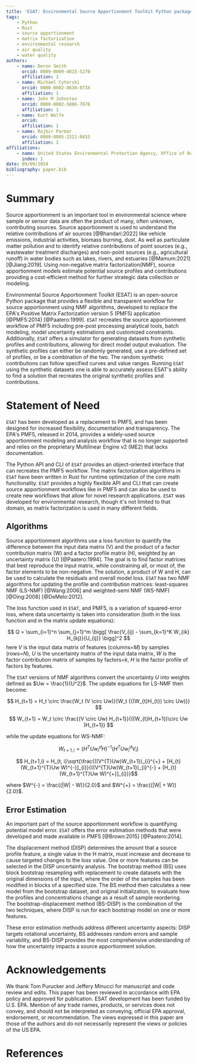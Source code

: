 ```yaml
---
title: 'ESAT: Environmental Source Apportionment Toolkit Python package'
tags: 
    - Python
    - Rust
    - source apportionment
    - matrix factorization
    - environmental research
    - air quality
    - water quality
authors:
    - name: Deron Smith
      orcid: 0009-0009-4015-5270
      affiliation: 1
    - name: Michael Cyterski
      orcid: 0000-0002-8630-873X
      affiliation: 1
    - name: John M Johnston
      orcid: 0000-0002-5886-7876
      affiliation: 1
    - name: Kurt Wolfe
      orcid: 
      affiliation: 1
    - name: Rajbir Parmar
      orcid: 0009-0005-2221-0433
      affiliation: 1
affiliations:
    - name: United States Environmental Protection Agency, Office of Research and Development, Center for Environmental Measurement and Modeling
      index: 1
date: 09/09/2024
bibliography: paper.bib
---
```


# Summary

Source apportionment is an important tool in environmental science where sample or sensor data are often the product
of many, often unknown, contributing sources. Source apportionment is used to understand the relative contributions of 
air sources [@Bhandari:2022] like vehicle emissions, industrial activities, biomass burning, dust. As well as particulate matter 
pollution and to identify relative contributions of point sources (e.g., wastewater treatment discharges) and 
non-point sources (e.g., agricultural runoff) in water bodies such as lakes, rivers, and estuaries [@Mamum:2021] [@Jiang:2019]. Using non-negative 
matrix factorization(NMF), source apportionment models estimate potential source profiles and contributions providing a 
cost-efficient method for further strategic data collection or modeling. 


Environmental Source Apportionment Toolkit (ESAT) is an open-source Python package that provides a flexible and 
transparent workflow for source apportionment using NMF algorithms, developed to replace the EPA's Positive 
Matrix Factorization version 5 (PMF5) application [@PMF5:2014] [@Paatero:1999]. `ESAT` recreates the source apportionment workflow of 
PMF5 including pre-post processing analytical tools, batch modeling, model uncertainty estimations and customized 
constraints. Additionally, `ESAT` offers a simulator for generating datasets from synthetic profiles and contributions, 
allowing for direct model output evaluation. The synthetic profiles can either be randomly generated, use a pre-defined 
set of profiles, or be a combination of the two. The random synthetic contributions can follow specified curves and 
value ranges. Running `ESAT` using the synthetic datasets one is able to accurately assess ESAT's ability to find a 
solution that recreates the original synthetic profiles and contributions. 

# Statement of Need

`ESAT` has been developed as a replacement to PMF5, and has been designed for increased flexibility, documentation and 
transparency. The EPA's PMF5, released in 2014, provides a widely-used source apportionment modeling and analysis 
workflow that is no longer supported and relies on the proprietary Multilinear Engine v2 (ME2) that lacks documentation.

The Python API and CLI of `ESAT` provides an object-oriented interface that can recreates the PMF5 workflow. 
The matrix factorization algorithms in `ESAT` have been written in Rust for runtime optimization of the core math 
functionality. `ESAT` provides a highly flexible API and CLI that can create source apportionment workflows like in PMF5 
and can also be used to create new workflows that allow for novel research applications. `ESAT` was developed for 
environmental research, though it's not limited to that domain, as matrix factorization is used in many different fields.

## Algorithms
Source apportionment algorithms use a loss function to quantify the difference between the input data matrix (V) and 
the product of a factor contribution matrix (W) and a factor profile matrix (H), weighted by an uncertainty matrix (U) 
[@Paatero:1994]. The goal is to find factor matrices that best reproduce the input matrix, while constraining all, 
or most of, the factor elements to be non-negative. The solution, a product of W and H, can be used to calculate the 
residuals and overall model loss. `ESAT` has two NMF algorithms for updating the profile and contribution matrices: 
least-squares NMF (LS-NMF) [@Wang:2006] and weighted-semi NMF (WS-NMF) [@Ding:2008] [@DeMelo:2012]. 

The loss function used in `ESAT`, and PMF5, is a variation of squared-error loss, where data uncertainty is taken into
consideration (both in the loss function and in the matrix update equations):

$$ 
Q = \sum_{i=1}^n \sum_{j=1}^m \bigg[ \frac{V_{ij} - \sum_{k=1}^K W_{ik} H_{kj}}{U_{ij}} \bigg]^2 
$$
here $V$ is the input data matrix of features (columns=$M$) by samples (rows=$N$), $U$ is the uncertainty matrix of the 
input data matrix, $W$ is the factor contribution matrix of samples by factors=$k$, $H$ is the factor profile of 
factors by features.

The `ESAT` versions of NMF algorithms convert the uncertainty $U$ into weights defined as $Uw = \frac{1}{U^2}$. 
The update equations for LS-NMF then become:

$$ H_{t+1} = H_t \circ \frac{W_t (V \circ Uw)}{W_t {((W_{t}H_{t}) \circ Uw)}} $$

$$ W_{t+1} = W_t \circ \frac{(V \circ Uw) H_{t+1}}{((W_{t}H_{t+1})\circ Uw )H_{t+1}} $$

while the update equations for WS-NMF:

$$ W_{t+1,i} = (H^{T}Uw_{i}^{d}H)^{-1}(H^{T}Uw_{i}^{d}V_{i})$$

$$ H_{t+1,i} = H_{t, i}\sqrt{\frac{((V^{T}Uw)W_{t+1})_{i}^{+} + [H_{t}(W_{t+1}^{T}Uw W)^{-}]_{i}}{((V^{T}Uw)W_{t+1})_{i}^{-} + [H_{t}(W_{t+1}^{T}Uw W)^{+}]_{i}}}$$

where $W^{-} = \frac{(|W| - W)}{2.0}$ and $W^{+} = \frac{(|W| + W)}{2.0}$.

## Error Estimation
An important part of the source apportionment workflow is quantifying potential model error. `ESAT` offers the error 
estimation methods that were developed and made available in PMF5 [@Brown:2015] [@Paatero:2014].

The displacement method (DISP) determines the amount that a source profile feature, a single value in the H matrix, 
must increase and decrease to cause targeted changes to the loss value. One or more features can be selected
in the DISP uncertainty analysis. The bootstrap method (BS) uses block bootstrap resampling with replacement to create
datasets with the original dimensions of the input, where the order of the samples has been modified in blocks of a
specified size. The BS method then calculates a new model from the bootstrap dataset, and original 
initialization, to evaluate how the profiles and concentrations change as a result of sample reordering.
The bootstrap-displacement method (BS-DISP) is the combination of the two techniques, where DISP is run for each 
bootstrap model on one or more features.

These error estimation methods address different uncertainty aspects: DISP targets rotational uncertainty, BS addresses 
random errors and sample variability, and BS-DISP provides the most comprehensive understanding of how the uncertainty 
impacts a source apportionment solution.

# Acknowledgements
We thank Tom Purucker and Jeffery Minucci for manuscript and code review and edits. 
This paper has been reviewed in accordance with EPA policy and approved for publication. 
ESAT development has been funded by U.S. EPA.  Mention of any trade names, products, or services does not convey, and 
should not be interpreted as conveying, official EPA approval, endorsement, or recommendation. The views expressed in 
this paper are those of the authors and do not necessarily represent the views or policies of the US EPA.

# References